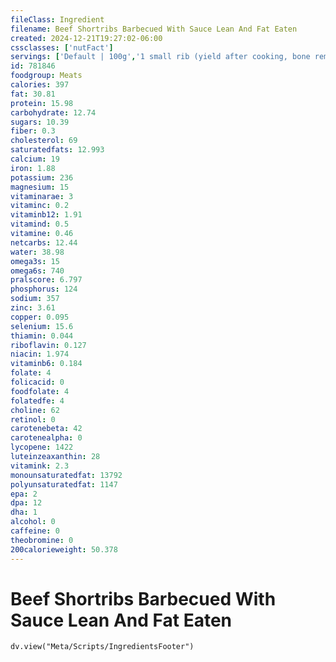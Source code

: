 ```yaml
---
fileClass: Ingredient
filename: Beef Shortribs Barbecued With Sauce Lean And Fat Eaten
created: 2024-12-21T19:27:02-06:00
cssclasses: ['nutFact']
servings: ['Default | 100g','1 small rib (yield after cooking, bone removed) | 28','1 medium rib (yield after cooking, bone removed) | 66','1 large rib (yield after cooking, bone removed) | 92','1 oz, with bone, cooked (yield after bone removed) | 15','1 oz, with bone, raw (yield after cooking, bone removed) | 11','1 cubic inch, with bone, cooked (yield after bone removed) | 10','1 cup, cooked, diced | 134']
id: 781846
foodgroup: Meats
calories: 397
fat: 30.81
protein: 15.98
carbohydrate: 12.74
sugars: 10.39
fiber: 0.3
cholesterol: 69
saturatedfats: 12.993
calcium: 19
iron: 1.88
potassium: 236
magnesium: 15
vitaminarae: 3
vitaminc: 0.2
vitaminb12: 1.91
vitamind: 0.5
vitamine: 0.46
netcarbs: 12.44
water: 38.98
omega3s: 15
omega6s: 740
pralscore: 6.797
phosphorus: 124
sodium: 357
zinc: 3.61
copper: 0.095
selenium: 15.6
thiamin: 0.044
riboflavin: 0.127
niacin: 1.974
vitaminb6: 0.184
folate: 4
folicacid: 0
foodfolate: 4
folatedfe: 4
choline: 62
retinol: 0
carotenebeta: 42
carotenealpha: 0
lycopene: 1422
luteinzeaxanthin: 28
vitamink: 2.3
monounsaturatedfat: 13792
polyunsaturatedfat: 1147
epa: 2
dpa: 12
dha: 1
alcohol: 0
caffeine: 0
theobromine: 0
200calorieweight: 50.378
---
```


# Beef Shortribs Barbecued With Sauce Lean And Fat Eaten

```dataviewjs
dv.view("Meta/Scripts/IngredientsFooter")
```